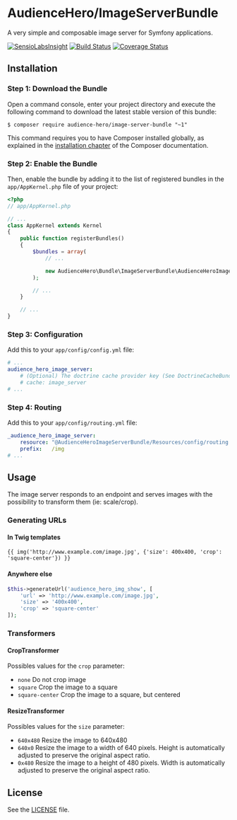 # AudienceHero/ImageServerBundle

A very simple and composable image server for Symfony applications.

[![SensioLabsInsight](https://insight.sensiolabs.com/projects/02bcb096-c616-42f7-b39c-95c043f076e0/mini.png)](https://insight.sensiolabs.com/projects/02bcb096-c616-42f7-b39c-95c043f076e0)
[![Build Status](https://travis-ci.org/AudienceHero/ImageServerBundle.svg?branch=master)](https://travis-ci.org/AudienceHero/ImageServerBundle)
[![Coverage Status](https://coveralls.io/repos/github/AudienceHero/ImageServerBundle/badge.svg?branch=master)](https://coveralls.io/github/AudienceHero/ImageServerBundle?branch=master)

## Installation

### Step 1: Download the Bundle

Open a command console, enter your project directory and execute the
following command to download the latest stable version of this bundle:

```console
$ composer require audience-hero/image-server-bundle "~1"
```

This command requires you to have Composer installed globally, as explained
in the [installation chapter](https://getcomposer.org/doc/00-intro.md)
of the Composer documentation.

### Step 2: Enable the Bundle

Then, enable the bundle by adding it to the list of registered bundles
in the `app/AppKernel.php` file of your project:

```php
<?php
// app/AppKernel.php

// ...
class AppKernel extends Kernel
{
    public function registerBundles()
    {
        $bundles = array(
            // ...

            new AudienceHero\Bundle\ImageServerBundle\AudienceHeroImageServerBundle(),
        );

        // ...
    }

    // ...
}
```

### Step 3: Configuration

Add this to your `app/config/config.yml` file:

```yml
# ...
audience_hero_image_server:
    # (Optional) The doctrine cache provider key (See DoctrineCacheBundle documentation)
    # cache: image_server  
# ...
```

### Step 4: Routing

Add this to your `app/config/routing.yml` file:

```yml
_audience_hero_image_server:
    resource: "@AudienceHeroImageServerBundle/Resources/config/routing.yml"
    prefix:   /img
# ...
```

## Usage

The image server responds to an endpoint and serves images with the possibility to transform them (ie: scale/crop).

### Generating URLs

#### In Twig templates

```twig
{{ img('http://www.example.com/image.jpg', {'size': 400x400, 'crop': 'square-center'}) }}
```

#### Anywhere else

```php
$this->generateUrl('audience_hero_img_show', [
    'url' => 'http://www.example.com/image.jpg',
    'size' => '400x400',
    'crop' => 'square-center'
]);
```

### Transformers

#### CropTransformer

Possibles values for the `crop` parameter:

* `none` Do not crop image
* `square` Crop the image to a square
* `square-center` Crop the image to a square, but centered

#### ResizeTransformer

Possibles values for the `size` parameter:

* `640x480` Resize the image to 640x480
* `640x0` Resize the image to a width of 640 pixels. Height is automatically adjusted to preserve the original aspect ratio.
* `0x480` Resize the image to a height of 480 pixels. Width is automatically adjusted to preserve the original aspect ratio.

## License

See the [LICENSE](LICENSE) file.
